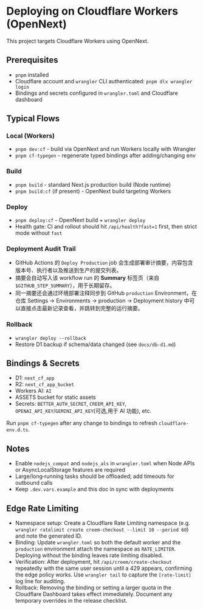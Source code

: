 # Deploying on Cloudflare Workers (OpenNext)

This project targets Cloudflare Workers using OpenNext.

## Prerequisites
- `pnpm` installed
- Cloudflare account and `wrangler` CLI authenticated: `pnpm dlx wrangler login`
- Bindings and secrets configured in `wrangler.toml` and Cloudflare dashboard

## Typical Flows

### Local (Workers)
- `pnpm dev:cf` - build via OpenNext and run Workers locally with Wrangler
- `pnpm cf-typegen` - regenerate typed bindings after adding/changing env

### Build
- `pnpm build` - standard Next.js production build (Node runtime)
- `pnpm build:cf` (if present) - OpenNext build targeting Workers

### Deploy
- `pnpm deploy:cf` - OpenNext build + `wrangler deploy`
- Health gate: CI and rollout should hit `/api/health?fast=1` first, then strict mode without `fast`

### Deployment Audit Trail
- GitHub Actions 的 `Deploy Production` job 会生成部署审计摘要，内容包含版本号、执行者以及推送到生产的提交列表。
- 摘要会自动写入该 workflow run 的 **Summary** 标签页（来自 `$GITHUB_STEP_SUMMARY`），用于长期留存。
- 同一摘要还会通过环境部署注释同步到 GitHub `production` Environment，在仓库 Settings → Environments → production → Deployment history 中可以直接点击最新记录查看，并跳转到完整的运行摘要。

### Rollback
- `wrangler deploy --rollback`
- Restore D1 backup if schema/data changed (see `docs/db-d1.md`)

## Bindings & Secrets
- D1: `next_cf_app`
- R2: `next_cf_app_bucket`
- Workers AI: `AI`
- ASSETS bucket for static assets
- Secrets: `BETTER_AUTH_SECRET`, `CREEM_API_KEY`, `OPENAI_API_KEY`/`GEMINI_API_KEY`(可选,用于 AI 功能), etc.

Run `pnpm cf-typegen` after any change to bindings to refresh `cloudflare-env.d.ts`.

## Notes
- Enable `nodejs_compat` and `nodejs_als` in `wrangler.toml` when Node APIs or AsyncLocalStorage features are required
- Large/long‑running tasks should be offloaded; add timeouts for outbound calls
- Keep `.dev.vars.example` and this doc in sync with deployments

## Edge Rate Limiting
- Namespace setup: Create a Cloudflare Rate Limiting namespace (e.g. `wrangler ratelimit create creem-checkout --limit 10 --period 60`) and note the generated ID.
- Binding: Update `wrangler.toml` so both the default worker and the `production` environment attach the namespace as `RATE_LIMITER`. Deploying without the binding leaves rate limiting disabled.
- Verification: After deployment, hit `/api/creem/create-checkout` repeatedly with the same user session until a 429 appears, confirming the edge policy works. Use `wrangler tail` to capture the `[rate-limit]` log line for auditing.
- Rollback: Removing the binding or setting a larger quota in the Cloudflare Dashboard takes effect immediately. Document any temporary overrides in the release checklist.
